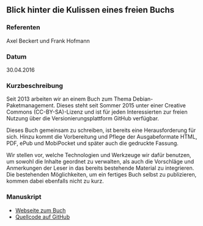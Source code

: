 ## Blick hinter die Kulissen eines freien Buchs

### Referenten
Axel Beckert und Frank Hofmann

### Datum
30.04.2016

### Kurzbeschreibung
Seit 2013 arbeiten wir an einem Buch zum Thema Debian-Paketmanagement. Dieses
steht seit Sommer 2015 unter einer Creative Commons (CC-BY-SA)-Lizenz und ist
für jeden Interessierten zur freien Nutzung über die Versionierungsplattform
GitHub verfügbar.

Dieses Buch gemeinsam zu schreiben, ist bereits eine Herausforderung für sich.
Hinzu kommt die Vorbereitung und Pflege der Ausgabeformate HTML, PDF, ePub und
MobiPocket und später auch die gedruckte Fassung.

Wir stellen vor, welche Technologien und Werkzeuge wir dafür benutzen, um
sowohl die Inhalte geordnet zu verwalten, als auch die Vorschläge und
Anmerkungen der Leser in das bereits bestehende Material zu integrieren. Die
bestehenden Möglichkeiten, um ein fertiges Buch selbst zu publizieren, kommen
dabei ebenfalls nicht zu kurz.


### Manuskript

* [Webseite zum Buch](https://www.dpmb.org)
* [Quellcode auf GitHub](https://github.com/dpmb/dpmb)
